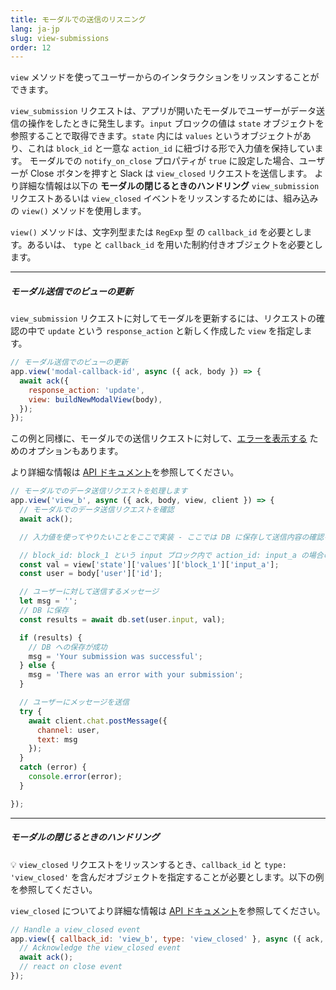 ```yaml
---
title: モーダルでの送信のリスニング
lang: ja-jp
slug: view-submissions
order: 12
---
```


<div class="section-content">

`view` メソッドを使ってユーザーからのインタラクションをリッスンすることができます。

`view_submission` リクエストは、アプリが開いたモーダルでユーザーがデータ送信の操作をしたときに発生します。`input` ブロックの値は `state` オブジェクトを参照することで取得できます。`state` 内には `values` というオブジェクトがあり、これは `block_id` と一意な `action_id` に紐づける形で入力値を保持しています。
モーダルでの `notify_on_close` プロパティが `true` に設定した場合、ユーザーが Close ボタンを押すと Slack は `view_closed` リクエストを送信します。 より詳細な情報は以下の **モーダルの閉じるときのハンドリング**
`view_submission` リクエストあるいは `view_closed` イベントをリッスンするためには、組み込みの `view()` メソッドを使用します。

`view()` メソッドは、文字列型または `RegExp` 型 の `callback_id` を必要とします。あるいは、 `type` と `callback_id` を用いた制約付きオブジェクトを必要とします。

---

##### モーダル送信でのビューの更新

`view_submission` リクエストに対してモーダルを更新するには、リクエストの確認の中で `update` という `response_action` と新しく作成した `view` を指定します。

```javascript
// モーダル送信でのビューの更新
app.view('modal-callback-id', async ({ ack, body }) => {
  await ack({
    response_action: 'update',
    view: buildNewModalView(body),
  });
});
```
この例と同様に、モーダルでの送信リクエストに対して、[エラーを表示する](https://api.slack.com/surfaces/modals/using#displaying_errors) ためのオプションもあります。

より詳細な情報は <a href="https://api.slack.com/surfaces/modals/using#interactions">API ドキュメント</a>を参照してください。
</div>

```javascript
// モーダルでのデータ送信リクエストを処理します
app.view('view_b', async ({ ack, body, view, client }) => {
  // モーダルでのデータ送信リクエストを確認
  await ack();

  // 入力値を使ってやりたいことをここで実装 - ここでは DB に保存して送信内容の確認を送っている

  // block_id: block_1 という input ブロック内で action_id: input_a の場合の入力
  const val = view['state']['values']['block_1']['input_a'];
  const user = body['user']['id'];

  // ユーザーに対して送信するメッセージ
  let msg = '';
  // DB に保存
  const results = await db.set(user.input, val);

  if (results) {
    // DB への保存が成功
    msg = 'Your submission was successful';
  } else {
    msg = 'There was an error with your submission';
  }

  // ユーザーにメッセージを送信
  try {
    await client.chat.postMessage({
      channel: user,
      text: msg
    });
  }
  catch (error) {
    console.error(error);
  }

});
```

---

##### モーダルの閉じるときのハンドリング

💡 `view_closed` リクエストをリッスンするとき、`callback_id` と `type: 'view_closed'` を含んだオブジェクトを指定することが必要とします。以下の例を参照してください。

`view_closed` についてより詳細な情報は [API ドキュメント](https://api.slack.com/surfaces/modals/using#modal_cancellations)を参照してください。
```javascript
// Handle a view_closed event
app.view({ callback_id: 'view_b', type: 'view_closed' }, async ({ ack, body, view, client }) => {
  // Acknowledge the view_closed event
  await ack();
  // react on close event
});
```